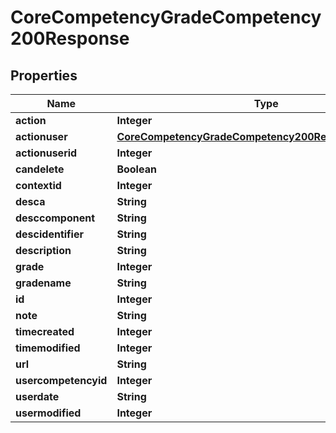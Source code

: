 

# CoreCompetencyGradeCompetency200Response


## Properties

| Name | Type | Description | Notes |
|------------ | ------------- | ------------- | -------------|
|**action** | **Integer** | action |  |
|**actionuser** | [**CoreCompetencyGradeCompetency200ResponseActionuser**](CoreCompetencyGradeCompetency200ResponseActionuser.md) |  |  [optional] |
|**actionuserid** | **Integer** | actionuserid |  |
|**candelete** | **Boolean** | candelete |  |
|**contextid** | **Integer** | contextid |  |
|**desca** | **String** | desca |  |
|**desccomponent** | **String** | desccomponent |  |
|**descidentifier** | **String** | descidentifier |  |
|**description** | **String** | description |  |
|**grade** | **Integer** | grade |  |
|**gradename** | **String** | gradename |  |
|**id** | **Integer** | id |  |
|**note** | **String** | note |  |
|**timecreated** | **Integer** | timecreated |  |
|**timemodified** | **Integer** | timemodified |  |
|**url** | **String** | url |  |
|**usercompetencyid** | **Integer** | usercompetencyid |  |
|**userdate** | **String** | userdate |  |
|**usermodified** | **Integer** | usermodified |  |



